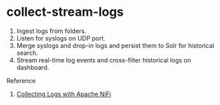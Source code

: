 collect-stream-logs
===================

1. Ingest logs from folders.
2. Listen for syslogs on UDP port.
3. Merge syslogs and drop-in logs and persist them to Solr for historical search. 
4. Stream real-time log events and cross-filter historical logs on dashboard. 


Reference 
1. [Collecting Logs with Apache NiFi](http://bryanbende.com/development/2015/05/17/collecting-logs-with-apache-nifi/)